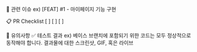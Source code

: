 🚩 관련 이슈
ex) [FEAT] #1 - 마이페이지 기능 구현

📋 PR Checklist
[ ]
[ ]
[ ]

📌 유의사항
✅ 테스트 결과
ex) 베이스 브랜치에 포함되기 위한 코드는 모두 정상적으로 동작해야 합니다. 결과물에 대한 스크린샷, GIF, 혹은 라이브
